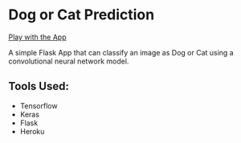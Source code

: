 # Dog or Cat Prediction

[Play with the App](https://dogcatprediction.herokuapp.com/)

A simple Flask App that can classify an image as Dog or Cat
using a convolutional neural network model.  



## Tools Used:
* Tensorflow
* Keras
* Flask
* Heroku

